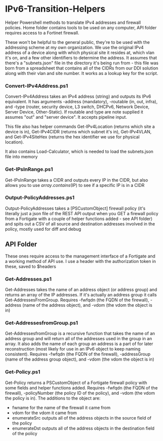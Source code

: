 # IPv6-Transition-Helpers
Helper Powershell methods to translate IPv4 addresses and firewall policies. Home folder contains tools to be used on any computer, API folder requires access to a Fortinet firewall.

These won't be helpful to the general public, they're to be used with the addressing scheme at my own organization. We use the original IPv4 address of a device along with which physical site it resides at, which vlan it's on, and a few other identifiers to determine the address. It assumes that there's a "subnets.json" file in the directory it's being run from - this file was born from a spreadsheet that contains all of the CIDRs from our DDI solution along with their vlan and site number. It works as a lookup key for the script.

### Convert-IPv4Address.ps1
Convert-IPv4Address takes an IPv4 address (string) and outputs its IPv6 equivalent. It has arguments -address (mandatory), -routable (in, out, infra), and -type (router, security device, L3 switch, DHCPv6, Network Device, Server Device, Other-Static). If routable and type are note supplied it assumes "out" and "server device". It accepts pipeline input.

This file also has helper commands Get-IPv4Location (returns which site a device is in), Get-IPv4CIDR (returns which subnet it's in), Get-IPv4VLAN, and Get-IPv4SiteHex (returns the hex identifier we use for physical location).

It also contains Load-Calculator, which is needed to load the subnets.json file into memory

### Get-IPsInRange.ps1
Get-IPsInRange takes a CIDR and outputs every IP in the CIDR, but also allows you to use $array.contains($IP) to see if a specific IP is in a CIDR

### Output-PolicyAddresses.ps1
Output-PolicyAddresses takes a [PSCustomObject] firewall policy (it's literally just a json file of the REST API output when you GET a firewall policy from a Fortigate with a couple of helper functions added - see API folder) and spits out a CSV of all source and destination addresses involved in the policy, mostly used for diff and debug

## API Folder
These ones require access to the management interface of a Fortigate and a working method of API use. I use a header with the authorization token in these, saved to $headers

### Get-Addresses.ps1
Get-Addresses takes the name of an address object (or address group) and returns an array of the IP addresses. If it's actually an address group it calls Get-AddressesFromGroup. Requires -fwfqdn (the FQDN of the firewall), -address (name of the address object), and -vdom (the vdom the object is in)

### Get-AddressesfromGroup.ps1
Get-AddressesfromGroup is a recursive function that takes the name of an address group and will return all of the addresses used in the group in an array. It also adds the name of each group an address is a part of for later reconstruction (most likely for use in an IPv6 object to keep naming consistent). Requires -fwfqdn (the FQDN of the firewall), -addressGroup (name of the address group object), and -vdom (the vdom the object is in)

### Get-Policy.ps1
Get-Policy returns a PSCustomObject of a Fortigate firewall policy with some fields and helper functions added. Requires -fwfqdn (the FQDN of the firewall), -policyNumber (the policy ID of the policy), and -vdom (the vdom the policy is in). The additions to the object are:

- fwname for the name of the firewall it came from
- vdom for the vdom it came from
- enumerateSrc outputs all of the address objects in the source field of the policy
- enumerateDst outputs all of the address objects in the destination field of the policy
